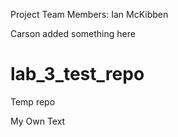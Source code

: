 

Project Team Members: Ian McKibben

Carson added something here

# lab_3_test_repo
Temp repo


My Own Text


